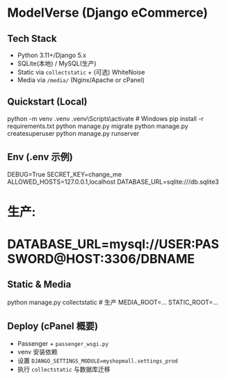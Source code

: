 # ModelVerse (Django eCommerce)

## Tech Stack
- Python 3.11+/Django 5.x
- SQLite(本地) / MySQL(生产)
- Static via `collectstatic` + (可选) WhiteNoise
- Media via `/media/` (Nginx/Apache or cPanel)

## Quickstart (Local)
python -m venv .venv
.venv\Scripts\activate        # Windows
pip install -r requirements.txt
python manage.py migrate
python manage.py createsuperuser
python manage.py runserver

## Env (.env 示例)
DEBUG=True
SECRET_KEY=change_me
ALLOWED_HOSTS=127.0.0.1,localhost
DATABASE_URL=sqlite:///db.sqlite3
# 生产:
# DATABASE_URL=mysql://USER:PASSWORD@HOST:3306/DBNAME

## Static & Media
python manage.py collectstatic  # 生产
MEDIA_ROOT=...  STATIC_ROOT=...

## Deploy (cPanel 概要)
- Passenger + `passenger_wsgi.py`
- venv 安装依赖
- 设置 `DJANGO_SETTINGS_MODULE=myshopmall.settings_prod`
- 执行 `collectstatic` 与数据库迁移
